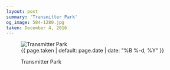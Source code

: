 ```yaml
---
layout: post
summary: 'Transmitter Park'
og_image: 584-1280.jpg
taken: December 4, 2016
---
```


<figure class="post" data-src="{{ site.assets_url }}/{{ page.og_image }}" data-sub-html='#caption-{{ page.id | remove_first: "/" }}'>
<img alt="Transmitter Park" sizes="(min-width: 700px) 50vw, calc(100vw - 2rem)" src="{{ site.assets_url }}/584-640.jpg" srcset="{{ site.assets_url }}/584-320.jpg 320w, {{ site.assets_url }}/584-640.jpg 640w, {{ site.assets_url }}/584-960.jpg 960w, {{ site.assets_url }}/584-1280.jpg 1280w"/>
<figcaption id='caption-{{ page.id | remove_first: "/" }}'>
<time>{{ page.taken | default: page.date | date: "%B %-d, %Y" }}</time>
<p>Transmitter Park</p>
</figcaption>
</figure>
